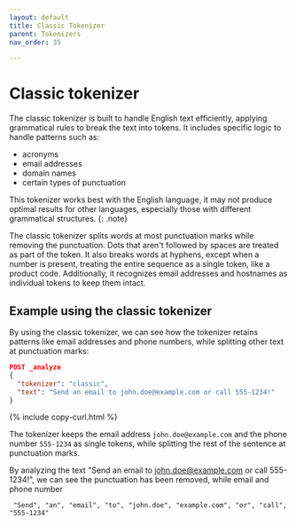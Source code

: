```yaml
---
layout: default
title: Classic Tokenizer
parent: Tokenizers
nav_order: 35

---
```


# Classic tokenizer

The classic tokenizer is built to handle English text efficiently, applying grammatical rules to break the text into tokens. It includes specific logic to handle patterns such as:
- acronyms 
- email addresses
- domain names
- certain types of punctuation

This tokenizer works best with the English language, it may not produce optimal results for other languages, especially those with different grammatical structures.
{: .note}

The classic tokenizer splits words at most punctuation marks while removing the punctuation. Dots that aren't followed by spaces are treated as part of the token. It also breaks words at hyphens, except when a number is present, treating the entire sequence as a single token, like a product code. Additionally, it recognizes email addresses and hostnames as individual tokens to keep them intact.

## Example using the classic tokenizer

By using the classic tokenizer, we can see how the tokenizer retains patterns like email addresses and phone numbers, while splitting other text at punctuation marks:

```json
POST _analyze
{
  "tokenizer": "classic",
  "text": "Send an email to john.doe@example.com or call 555-1234!"
}
```
{% include copy-curl.html %}

The tokenizer keeps the email address `john.doe@example.com` and the phone number `555-1234` as single tokens, while splitting the rest of the sentence at punctuation marks. 

By analyzing the text "Send an email to john.doe@example.com or call 555-1234!", we can see the punctuation has been removed, while email and phone number 

```
 "Send", "an", "email", "to", "john.doe", "example.com", "or", "call", "555-1234" 
```

